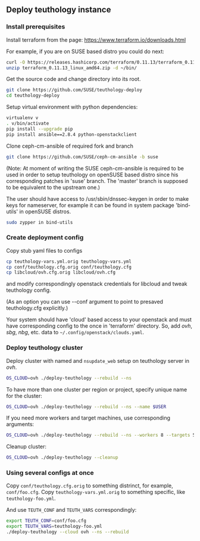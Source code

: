 ## Deploy teuthology instance


### Install prerequisites

Install terraform from the page: https://www.terraform.io/downloads.html

For example, if you are on SUSE based distro you could do next:

```bash
curl -O https://releases.hashicorp.com/terraform/0.11.13/terraform_0.11.13_linux_amd64.zip
unzip terraform_0.11.13_linux_amd64.zip -d ~/bin/
```

Get the source code and change directory into its root.

```bash
git clone https://github.com/SUSE/teuthology-deploy
cd teuthology-deploy
```

Setup virtual environment with python dependencies:

```bash
virtualenv v
. v/bin/activate
pip install --upgrade pip
pip install ansible==2.8.4 python-openstackclient
```

Clone ceph-cm-ansible of required fork and branch
```bash
git clone https://github.com/SUSE/ceph-cm-ansible -b suse
```
(Note: At moment of writing the SUSE ceph-cm-ansible is required to be used
in order to setup teuthology on openSUSE based distro since his corresponding
patches in 'suse' branch. The 'master' branch is supposed to be equivalent to
the upstream one.)

The user should have access to /usr/sbin/dnssec-keygen in order to make
keys for nameserver, for example it can be found in system package 'bind-utils'
in openSUSE distros.
```bash
sudo zypper in bind-utils
```

### Create deployment config

Copy stub yaml files to configs
```bash
cp teuthology-vars.yml.orig teuthology-vars.yml
cp conf/teuthology.cfg.orig conf/teuthology.cfg
cp libcloud/ovh.cfg.orig libcloud/ovh.cfg
```
and modify correspondingly openstack credentials for libcloud
and tweak teuthology config.

(As an option you can use --conf argument to point to presaved teuthology.cfg
explicitly.)

Your system should have 'cloud' based access to your openstack and
must have corresponding config to the once in 'terraform' directory.
So, add _ovh_, _sbg_, _nbg_, etc. data to `~/.config/openstack/clouds.yaml`.

### Deploy teuthology cluster

Deploy cluster with named and `nsupdate_web` setup on teuthology server in _ovh_.
```bash
OS_CLOUD=ovh ./deploy-teuthology --rebuild --ns
```
To have more than one cluster per region or project, specify unique name for the cluster:
```bash
OS_CLOUD=ovh ./deploy-teuthology --rebuild --ns --name $USER
```
If you need more workers and target machines, use corresponding arguments:
```bash
OS_CLOUD=ovh ./deploy-teuthology --rebuild --ns --workers 8 --targets 50
```

Cleanup cluster:

```bash
OS_CLOUD=ovh ./deploy-teuthology --cleanup
```

### Using several configs at once

Copy `conf/teuthology.cfg.orig` to something distrinct, for example, `conf/foo.cfg`.
Copy `teuthology-vars.yml.orig` to something specific, like `teuthology-foo.yml`.

And use `TEUTH_CONF` and `TEUTH_VARS` correspondingly:
```bash
export TEUTH_CONF=conf/foo.cfg
export TEUTH_VARS=teuthology-foo.yml
./deploy-teuthology --cloud ovh --ns --rebuild
```

